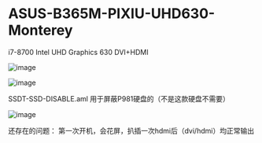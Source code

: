 # ASUS-B365M-PIXIU-UHD630-Monterey

i7-8700
Intel UHD Graphics 630
DVI+HDMI

![image](https://user-images.githubusercontent.com/28612788/155113262-6cd2d4af-a399-45ff-860b-8abd67cf491a.png)

![image](https://user-images.githubusercontent.com/28612788/155113449-5bd134f3-c149-4de0-a567-ef4cb53812e0.png)

SSDT-SSD-DISABLE.aml
用于屏蔽P981硬盘的（不是这款硬盘不需要）

![image](https://user-images.githubusercontent.com/28612788/155113716-1f9381d5-a817-4676-8d51-a57f9d62edac.png)

还存在的问题：
第一次开机，会花屏，扒插一次hdmi后（dvi/hdmi）均正常输出
